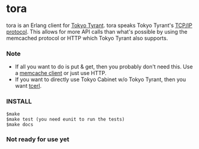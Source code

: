 tora
====

tora is an Erlang client for [Tokyo Tyrant](http://tokyocabinet.sourceforge.net/tyrantdoc/). tora speaks Tokyo Tyrant's [TCP/IP protocol](http://tokyocabinet.sourceforge.net/tyrantdoc/#protocol). This allows for more API calls than what's possible by using the memcached protocol or HTTP which Tokyo Tyrant also supports. 

### Note ###

* If all you want to do is put & get, then you probably don't need this. Use a [memcache client](http://github.com/joewilliams/merle/) or just use HTTP.
* If you want to directly use Tokyo Cabinet w/o Tokyo Tyrant, then you want [tcerl](http://code.google.com/p/tcerl/).

### INSTALL ###

    $make
    $make test (you need eunit to run the tests)
    $make docs 

### Not ready for use yet ###